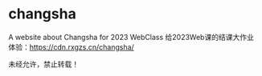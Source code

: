 # changsha
A website about Changsha for 2023 WebClass
给2023Web课的结课大作业
体验：https://cdn.rxgzs.cn/changsha/

未经允许，禁止转载！

